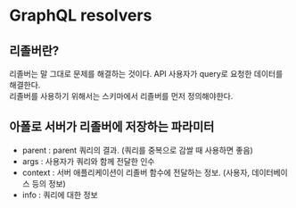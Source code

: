 # GraphQL resolvers
## 리졸버란?
리졸버는 말 그대로 문제를 해결하는 것이다. API 사용자가 query로 요청한 데이터를 해결한다.   
리졸버를 사용하기 위해서는 스키마에서 리졸버를 먼저 정의해야한다.

## 아폴로 서버가 리졸버에 저장하는 파라미터
* parent : parent 쿼리의 결과. (쿼리를 중복으로 감쌀 때 사용하면 좋음)
* args : 사용자가 쿼리와 함께 전달한 인수
* context : 서버 애플리케이션이 리졸버 함수에 전달하는 정보. (사용자, 데이터베이스 등의 정보)
* info : 쿼리에 대한 정보